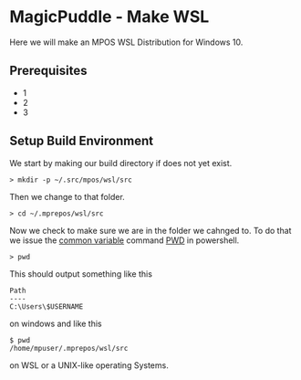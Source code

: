 # MagicPuddle - Make WSL

Here we will make an MPOS WSL Distribution for Windows 10.

## Prerequisites

* 1
* 2
* 3

## Setup Build Environment

We start by making our build directory if does not yet exist.

    > mkdir -p ~/.src/mpos/wsl/src

Then we change to that folder.

    > cd ~/.mprepos/wsl/src

Now we check to make sure we are in the folder we cahnged to.
To do that we issue the [common variable](../../../variables.md) command [PWD]() in powershell.

    > pwd

This should output something like this

    Path
    ----
    C:\Users\$USERNAME

on windows and like this

    $ pwd
    /home/mpuser/.mprepos/wsl/src

on WSL or a UNIX-like operating Systems.
